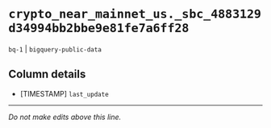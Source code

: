 # `crypto_near_mainnet_us._sbc_4883129d34994bb2bbe9e81fe7a6ff28`
`bq-1` | `bigquery-public-data`

## Column details
* [TIMESTAMP] `last_update`

-------------------------------------------------------------------------------
*Do not make edits above this line.*
